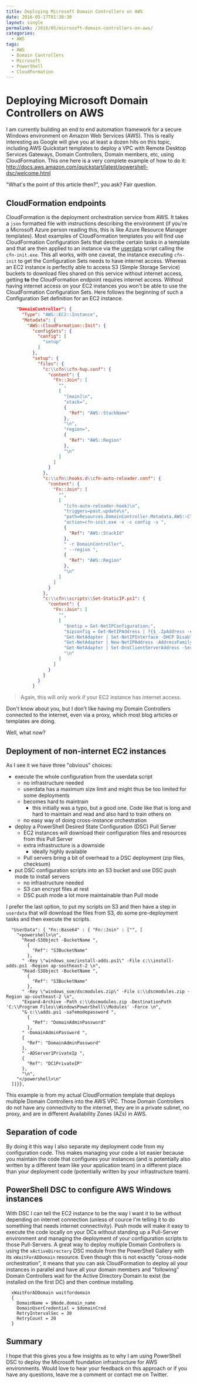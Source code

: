 ```yaml
---
title: Deploying Microsoft Domain Controllers on AWS
date: 2016-05-17T01:30:30
layout: single
permalink: /2016/05/microsoft-domain-controllers-on-aws/
categories:
  - AWS
tags:
  - AWS
  - Domain Controllers
  - Microsoft
  - PowerShell
  - CloudFormation
---
```


# Deploying Microsoft Domain Controllers on AWS

I am currently building an end to end automation framework for a secure Windows environment on Amazon Web Services (AWS). This is really interesting as Google will give you at least a dozen hits on this topic, including AWS Quickstart templates to deploy a VPC with Remote Desktop Services Gateways, Domain Controllers, Domain members, etc, using CloudFormation.
This one here is a very complete example of how to do it: <http://docs.aws.amazon.com/quickstart/latest/powershell-dsc/welcome.html>

"What's the point of this article then?", you ask? Fair question.

## CloudFormation endpoints

CloudFormation is the deployment orchestration service from AWS. It takes a `json` formatted file with instructions describing the environment (if you're a Microsoft Azure person reading this, this is like Azure Resource Manager templates).
Most examples of CloudFormation templates you will find use CloudFormation Configuration Sets that describe certain tasks in a template and that are then applied to an instance via the [userdata](/2016/04/aws-ec2-user_data-on-windows/) script calling the `cfn-init.exe`.
This all works, with one caveat, the instance executing `cfn-init` to get the Configuration Sets needs to have internet access.
Whereas an EC2 instance is perfectly able to access S3 (Simple Storage Service) buckets to download files shared on this service without internet access, getting **to** the CloudFormation endpoint requires internet access.
Without having internet access on your EC2 instances you won't be able to use the CloudFormation Configuration Sets.
Here follows the beginning of such a Configuration Set definition for an EC2 instance.

```json
    "DomainController": {
      "Type": "AWS::EC2::Instance",
      "Metadata": {
        "AWS::CloudFormation::Init": {
          "configSets": {
            "config": [
              "setup"
            ]
          },
          "setup": {
            "files": {
              "c:\\cfn\\cfn-hup.conf": {
                "content": {
                  "Fn::Join": [
                    "",
                    [
                      "[main]\n",
                      "stack=",
                      {
                        "Ref": "AWS::StackName"
                      },
                      "\n",
                      "region=",
                      {
                        "Ref": "AWS::Region"
                      },
                      "\n"
                    ]
                  ]
                }
              },
              "c:\\cfn\\hooks.d\\cfn-auto-reloader.conf": {
                "content": {
                  "Fn::Join": [
                    "",
                    [
                      "[cfn-auto-reloader-hook]\n",
                      "triggers=post.update\n",
                      "path=Resources.DomainController.Metadata.AWS::CloudFormation::Init\n",
                      "action=cfn-init.exe -v -c config -s ",
                      {
                        "Ref": "AWS::StackId"
                      },
                      " -r DomainController",
                      " --region ",
                      {
                        "Ref": "AWS::Region"
                      },
                      "\n"
                    ]
                  ]
                }
              },
              "c:\\cfn\\scripts\\Set-StaticIP.ps1": {
                "content": {
                  "Fn::Join": [
                    "",
                    [
                      "$netip = Get-NetIPConfiguration;",
                      "$ipconfig = Get-NetIPAddress | ?{$_.IpAddress -eq $netip.IPv4Address.IpAddress};",
                      "Get-NetAdapter | Set-NetIPInterface -DHCP Disabled;",
                      "Get-NetAdapter | New-NetIPAddress -AddressFamily IPv4 -IPAddress $netip.IPv4Address.IpAddress -PrefixLength $ipconfig.PrefixLength -DefaultGateway $netip.IPv4DefaultGateway.NextHop;",
                      "Get-NetAdapter | Set-DnsClientServerAddress -ServerAddresses $netip.DNSServer.ServerAddresses;",
                      "\n"
                    ]
                  ]
                }
              }
            }
          }
```

>Again, this will only work if your EC2 instance has internet access.

Don't know about you, but I don't like having my Domain Controllers connected to the internet, even via a proxy, which most blog articles or templates are doing.

Well, what now?

## Deployment of non-internet EC2 instances

As I see it we have three "obvious" choices:

- execute the whole configuration from the userdata script
  - no infrastructure needed
  - userdata has a maximum size limit and might thus be too limited for some deployments
  - becomes hard to maintrain
    - this initially was a typo, but a good one. Code like that is long and hard to maintain and read and also hard to train others on
  - no easy way of doing cross-instance orchestration
- deploy a PowerShell Desired State Configuration (DSC) Pull Server
  - EC2 instances will download their configuration files and resources from this Pull Server
  - extra infrastructure is a downside
    - ideally highly available
  - Pull servers bring a bit of overhead to a DSC deployment (zip files, checksum)
- put DSC configuration scripts into an S3 bucket and use DSC push mode to install servers
  - no infrastructure needed
  - S3 can encrypt files at rest
  - DSC push mode a lot more maintainable than Pull mode

I prefer the last option, to put my scripts on S3 and then have a step in `userdata` that will download the files from S3, do some pre-deployment tasks and then execute the scripts.

```
  "UserData": { "Fn::Base64" : { "Fn::Join" : ["", [
    "<powershell>\n",
      "Read-S3Object -BucketName ",
        {
          "Ref": "S3BucketName"
        },
      " -Key \"windows_soe/install-adds.ps1\" -File c:\\install-adds.ps1 -Region ap-southeast-2 \n",
      "Read-S3Object -BucketName ",
        {
          "Ref": "S3BucketName"
        },
      " -Key \"windows_soe/dscmodules.zip\" -File c:\\dscmodules.zip -Region ap-southeast-2 \n",
      "Expand-Archive -Path c:\\dscmodules.zip -DestinationPath 'C:\\Program Files\\WindowsPowerShell\\Modules' -Force \n",
      "& c:\\adds.ps1 -safemodepassword ",
        {
          "Ref": "DomainAdminPassword"
        },
      " -DomainAdminPassword ",
      {
        "Ref": "DomainAdminPassword"
      },
      " -ADServer1PrivateIp ",
      {
        "Ref": "DC1PrivateIP"
      },
      "\n",
    "</powershell>\n"
  ]]}},
```

This example is from my actual CloudFormation template that deploys multiple Domain Controllers into the AWS VPC. Those Domain Controllers do not have any connectivity to the internet, they are in a private subnet, no proxy, and are in different Availability Zones (AZs) in AWS.

## Separation of code

By doing it this way I also separate my deployment code from my configuration code. This makes managing your code a lot easier because you maintain the code that configures your instances (and is potentially also written by a different team like your application team) in a different place than your deployment code (potentially written by your infrastructure team).

## PowerShell DSC to configure AWS Windows instances

With DSC I can tell the EC2 instance to be the way I want it to be without depending on internet connection (unless of cource I'm telling it to do something that needs internet connectivity). Push mode will make it easy to execute the code locally on your DCs without standing up a Pull-Server environment and managing the deployment of your configuration scripts to those Pull-Servers.
A great way to deploy multiple Domain Controllers is using the `xActiveDirectory` DSC module from the PowerShell Gallery with its `xWaitForADDomain` resource. Even though this is not exactly "cross-node orchestration", it means that you can ask CloudFormation to deploy all your instances in parallel and have all your domain members and "following" Domain Controllers wait for the Active Directory Domain to exist (be installed on the first DC) and then continue installing.

```
  xWaitForADDomain waitfordomain
  {
    DomainName = $Node.domain_name
    DomainUserCredential = $domainCred
    RetryIntervalSec = 30
    RetryCount = 20
  }
```

## Summary

I hope that this gives you a few insights as to why I am using PowerShell DSC to deploy the Microsoft foundation infrastructure for AWS environments.
Would love to hear your feedback on this approach or if you have any questions, leave me a comment or contact me on Twitter.